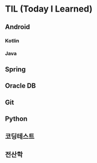 # TIL (Today I Learned)

## Android
### Kotlin

### Java
## Spring
## Oracle DB

## Git

## Python

## 코딩테스트

## 전산학
